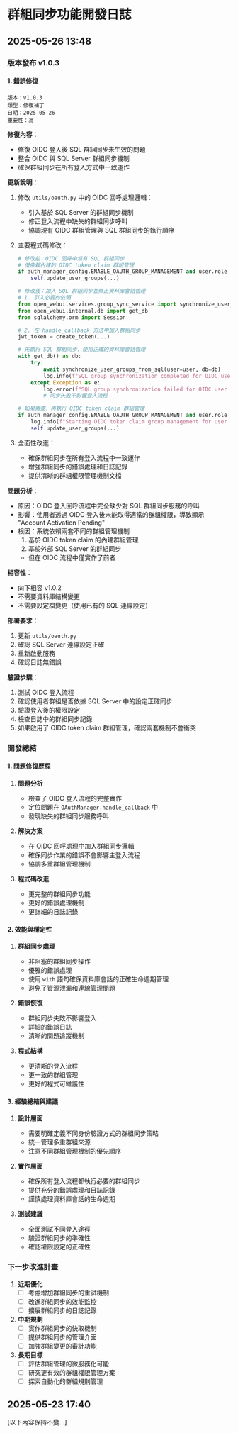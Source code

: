 # 群組同步功能開發日誌

## 2025-05-26 13:48

### 版本發布 v1.0.3

#### 1. 錯誤修復
```
版本：v1.0.3
類型：修復補丁
日期：2025-05-26
重要性：高
```

**修復內容**：
- 修復 OIDC 登入後 SQL 群組同步未生效的問題
- 整合 OIDC 與 SQL Server 群組同步機制
- 確保群組同步在所有登入方式中一致運作

**更新說明**：
1. 修改 `utils/oauth.py` 中的 OIDC 回呼處理邏輯：
   - 引入基於 SQL Server 的群組同步機制
   - 修正登入流程中缺失的群組同步呼叫
   - 協調現有 OIDC 群組管理與 SQL 群組同步的執行順序

2. 主要程式碼修改：
   ```python
   # 修改前：OIDC 回呼中沒有 SQL 群組同步
   # 僅依賴內建的 OIDC token claim 群組管理
   if auth_manager_config.ENABLE_OAUTH_GROUP_MANAGEMENT and user.role != "admin":
       self.update_user_groups(...)

   # 修改後：加入 SQL 群組同步並修正資料庫會話管理
   # 1. 引入必要的依賴
   from open_webui.services.group_sync_service import synchronize_user_groups_from_sql
   from open_webui.internal.db import get_db
   from sqlalchemy.orm import Session

   # 2. 在 handle_callback 方法中加入群組同步
   jwt_token = create_token(...)
   
   # 先執行 SQL 群組同步，使用正確的資料庫會話管理
   with get_db() as db:
       try:
           await synchronize_user_groups_from_sql(user=user, db=db)
           log.info(f"SQL group synchronization completed for OIDC user {user.email}")
       except Exception as e:
           log.error(f"SQL group synchronization failed for OIDC user {user.email}: {e}", exc_info=True)
           # 同步失敗不影響登入流程

   # 如果需要，再執行 OIDC token claim 群組管理
   if auth_manager_config.ENABLE_OAUTH_GROUP_MANAGEMENT and user.role != "admin":
       log.info(f"Starting OIDC token claim group management for user {user.email}")
       self.update_user_groups(...)
   ```

3. 全面性改進：
   - 確保群組同步在所有登入流程中一致運作
   - 增強群組同步的錯誤處理和日誌記錄
   - 提供清晰的群組權限管理機制文檔

**問題分析**：
- 原因：OIDC 登入回呼流程中完全缺少對 SQL 群組同步服務的呼叫
- 影響：使用者透過 OIDC 登入後未能取得適當的群組權限，導致顯示 "Account Activation Pending"
- 根因：系統依賴兩套不同的群組管理機制
  1. 基於 OIDC token claim 的內建群組管理
  2. 基於外部 SQL Server 的群組同步
  - 但在 OIDC 流程中僅實作了前者

**相容性**：
- 向下相容 v1.0.2
- 不需要資料庫結構變更
- 不需要設定檔變更（使用已有的 SQL 連線設定）

**部署要求**：
1. 更新 `utils/oauth.py`
2. 確認 SQL Server 連線設定正確
3. 重新啟動服務
4. 確認日誌無錯誤

**驗證步驟**：
1. 測試 OIDC 登入流程
2. 確認使用者群組是否依據 SQL Server 中的設定正確同步
3. 驗證登入後的權限設定
4. 檢查日誌中的群組同步記錄
5. 如果啟用了 OIDC token claim 群組管理，確認兩套機制不會衝突

### 開發總結

#### 1. 問題修復歷程
1. **問題分析**
   - 檢查了 OIDC 登入流程的完整實作
   - 定位問題在 `OAuthManager.handle_callback` 中
   - 發現缺失的群組同步服務呼叫

2. **解決方案**
   - 在 OIDC 回呼處理中加入群組同步邏輯
   - 確保同步作業的錯誤不會影響主登入流程
   - 協調多重群組管理機制

3. **程式碼改進**
   - 更完整的群組同步功能
   - 更好的錯誤處理機制
   - 更詳細的日誌記錄

#### 2. 效能與穩定性
1. **群組同步處理**
   - 非阻塞的群組同步操作
   - 優雅的錯誤處理
   - 使用 `with` 語句確保資料庫會話的正確生命週期管理
   - 避免了資源泄漏和連線管理問題

2. **錯誤恢復**
   - 群組同步失敗不影響登入
   - 詳細的錯誤日誌
   - 清晰的問題追蹤機制

3. **程式結構**
   - 更清晰的登入流程
   - 更一致的群組管理
   - 更好的程式可維護性

#### 3. 經驗總結與建議
1. **設計層面**
   - 需要明確定義不同身份驗證方式的群組同步策略
   - 統一管理多重群組來源
   - 注意不同群組管理機制的優先順序

2. **實作層面**
   - 確保所有登入流程都執行必要的群組同步
   - 提供充分的錯誤處理和日誌記錄
   - 謹慎處理資料庫會話的生命週期

3. **測試建議**
   - 全面測試不同登入途徑
   - 驗證群組同步的準確性
   - 確認權限設定的正確性

### 下一步改進計畫

1. **近期優化**
   - [ ] 考慮增加群組同步的重試機制
   - [ ] 改進群組同步的效能監控
   - [ ] 擴展群組同步的日誌記錄

2. **中期規劃**
   - [ ] 實作群組同步的快取機制
   - [ ] 提供群組同步的管理介面
   - [ ] 加強群組變更的審計功能

3. **長期目標**
   - [ ] 評估群組管理的微服務化可能
   - [ ] 研究更有效的群組權限管理方案
   - [ ] 探索自動化的群組規則管理

## 2025-05-23 17:40

[以下內容保持不變...]
